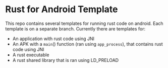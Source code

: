 # Rust for Android Template

This repo contains several templates for running rust code on android. Each template is 
on a separate branch. Currently there are templates for:
- An application with rust code using JNI
- An APK with a `main`() function (ran using `app_process`), that contains rust code using JNI
- A rust executable
- A rust shared library that is ran using LD_PRELOAD
